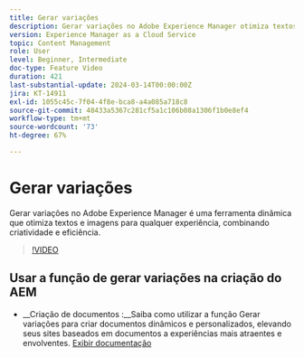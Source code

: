 ```yaml
---
title: Gerar variações
description: Gerar variações no Adobe Experience Manager otimiza textos e imagens para qualquer experiência.
version: Experience Manager as a Cloud Service
topic: Content Management
role: User
level: Beginner, Intermediate
doc-type: Feature Video
duration: 421
last-substantial-update: 2024-03-14T00:00:00Z
jira: KT-14911
exl-id: 1055c45c-7f04-4f8e-bca8-a4a085a718c8
source-git-commit: 48433a5367c281cf5a1c106b08a1306f1b0e8ef4
workflow-type: tm+mt
source-wordcount: '73'
ht-degree: 67%

---
```


# Gerar variações

Gerar variações no Adobe Experience Manager é uma ferramenta dinâmica que otimiza textos e imagens para qualquer experiência, combinando criatividade e eficiência.

>[!VIDEO](https://video.tv.adobe.com/v/3427946/?learn=on)

## Usar a função de gerar variações na criação do AEM

+ __Criação de documentos :__Saiba como utilizar a função Gerar variações para criar documentos dinâmicos e personalizados, elevando seus sites baseados em documentos a experiências mais atraentes e envolventes. [Exibir documentação](https://www.aem.live/docs/sidekick-generate-variations)
